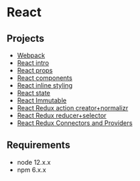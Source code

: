 # React

## Projects
* [Webpack](./0x00-Webpack/)
* [React intro](./0x01-react_intro/)
* [React props](./0x02-react_props/)
* [React components](./0x03-React_component/)
* [React inline styling](./0x04-React_inline_styling/)
* [React state](./0x05-react_state/)
* [React Immutable](./0x06-React_Immutable/)
* [React Redux action creator+normalizr]()
* [React Redux reducer+selector]()
* [React Redux Connectors and Providers]()

## Requirements
* node 12.x.x
* npm 6.x.x
